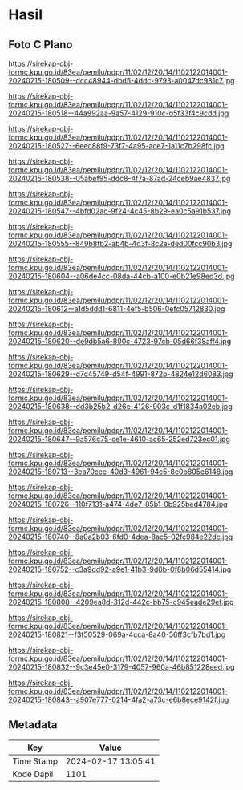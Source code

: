 # Hasil

## Foto C Plano

https://sirekap-obj-formc.kpu.go.id/83ea/pemilu/pdpr/11/02/12/20/14/1102122014001-20240215-180509--dcc48944-dbd5-4ddc-9793-a0047dc981c7.jpg

https://sirekap-obj-formc.kpu.go.id/83ea/pemilu/pdpr/11/02/12/20/14/1102122014001-20240215-180518--44a992aa-9a57-4129-910c-d5f33f4c9cdd.jpg

https://sirekap-obj-formc.kpu.go.id/83ea/pemilu/pdpr/11/02/12/20/14/1102122014001-20240215-180527--6eec88f9-73f7-4a95-ace7-1a11c7b298fc.jpg

https://sirekap-obj-formc.kpu.go.id/83ea/pemilu/pdpr/11/02/12/20/14/1102122014001-20240215-180538--05abef95-ddc8-4f7a-87ad-24ceb9ae4837.jpg

https://sirekap-obj-formc.kpu.go.id/83ea/pemilu/pdpr/11/02/12/20/14/1102122014001-20240215-180547--4bfd02ac-9f24-4c45-8b29-ea0c5a91b537.jpg

https://sirekap-obj-formc.kpu.go.id/83ea/pemilu/pdpr/11/02/12/20/14/1102122014001-20240215-180555--849b8fb2-ab4b-4d3f-8c2a-ded00fcc90b3.jpg

https://sirekap-obj-formc.kpu.go.id/83ea/pemilu/pdpr/11/02/12/20/14/1102122014001-20240215-180604--a06de4cc-08da-44cb-a100-e0b21e98ed3d.jpg

https://sirekap-obj-formc.kpu.go.id/83ea/pemilu/pdpr/11/02/12/20/14/1102122014001-20240215-180612--a1d5ddd1-6811-4ef5-b506-0efc05712830.jpg

https://sirekap-obj-formc.kpu.go.id/83ea/pemilu/pdpr/11/02/12/20/14/1102122014001-20240215-180620--de9db5a6-800c-4723-97cb-05d66f38aff4.jpg

https://sirekap-obj-formc.kpu.go.id/83ea/pemilu/pdpr/11/02/12/20/14/1102122014001-20240215-180629--d7d45749-d54f-4991-872b-4824e12d6083.jpg

https://sirekap-obj-formc.kpu.go.id/83ea/pemilu/pdpr/11/02/12/20/14/1102122014001-20240215-180638--dd3b25b2-d26e-4126-903c-d1f1834a02eb.jpg

https://sirekap-obj-formc.kpu.go.id/83ea/pemilu/pdpr/11/02/12/20/14/1102122014001-20240215-180647--9a576c75-ce1e-4610-ac65-252ed723ec01.jpg

https://sirekap-obj-formc.kpu.go.id/83ea/pemilu/pdpr/11/02/12/20/14/1102122014001-20240215-180713--3ea70cee-40d3-4961-94c5-8e0b805e6148.jpg

https://sirekap-obj-formc.kpu.go.id/83ea/pemilu/pdpr/11/02/12/20/14/1102122014001-20240215-180726--110f7131-a474-4de7-85b1-0b925bed4784.jpg

https://sirekap-obj-formc.kpu.go.id/83ea/pemilu/pdpr/11/02/12/20/14/1102122014001-20240215-180740--8a0a2b03-6fd0-4dea-8ac5-02fc984e22dc.jpg

https://sirekap-obj-formc.kpu.go.id/83ea/pemilu/pdpr/11/02/12/20/14/1102122014001-20240215-180752--c3a9dd92-a9e1-41b3-9d0b-0f8b06d55414.jpg

https://sirekap-obj-formc.kpu.go.id/83ea/pemilu/pdpr/11/02/12/20/14/1102122014001-20240215-180808--4209ea8d-312d-442c-bb75-c945eade29ef.jpg

https://sirekap-obj-formc.kpu.go.id/83ea/pemilu/pdpr/11/02/12/20/14/1102122014001-20240215-180821--f3f50529-069a-4cca-8a40-56ff3cfb7bd1.jpg

https://sirekap-obj-formc.kpu.go.id/83ea/pemilu/pdpr/11/02/12/20/14/1102122014001-20240215-180832--9c3e45e0-3179-4057-960a-46b851228eed.jpg

https://sirekap-obj-formc.kpu.go.id/83ea/pemilu/pdpr/11/02/12/20/14/1102122014001-20240215-180843--a907e777-0214-4fa2-a73c-e6b8ece9142f.jpg


## Metadata

| Key        | Value               |
| ---------- | ------------------- |
| Time Stamp | 2024-02-17 13:05:41 |
| Kode Dapil | 1101                |



